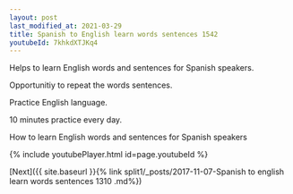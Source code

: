 ```yaml
---
layout: post
last_modified_at: 2021-03-29
title: Spanish to English learn words sentences 1542 
youtubeId: 7khkdXTJKq4
---
```

 
 
Helps to learn English words and sentences for Spanish speakers.

Opportunitiy to repeat the words sentences. 

Practice English language. 
 
10 minutes practice every day. 
 
How to learn English words and sentences for Spanish speakers 
 
{% include youtubePlayer.html id=page.youtubeId %}
 
 
[Next]({{ site.baseurl }}{% link  split1/_posts/2017-11-07-Spanish to english learn words sentences 1310 .md%})
 

